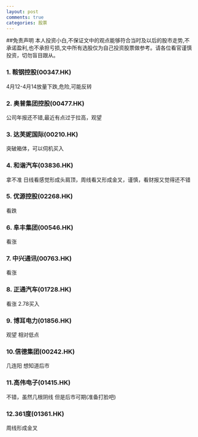 ```yaml
---
layout: post
comments: true
categories: 股票
---
```



##免责声明
本人投资小白,不保证文中的观点能够符合当时及以后的股市走势,不承诺盈利,也不承担亏损,文中所有选股仅为自己投资股票做参考。请各位看官谨慎投资，切勿盲目跟从。

### 1.	鞍钢控股(00347.HK)
4月12-4月14放量下跌,危险,可能反转

### 2.	奥普集团控股(00477.HK)
公司年报还不错,最近有点过于拉高，观望

### 3.	达芙妮国际(00210.HK)
突破箱体，可以伺机买入

### 4.	和谐汽车(03836.HK)
拿不准 日线看感觉形成头肩顶，周线看又形成金叉，谨慎，看财报又觉得还不错

### 5.	优源控股(02268.HK)
 看跌

### 6.	阜丰集团(00546.HK)
看涨

### 7.  中兴通讯(00763.HK)
看涨

### 8.  正通汽车(01728.HK)
看涨 2.78买入

### 9.  博耳电力(01856.HK)
观望  相对低点

### 10.信德集团(00242.HK)
几连阳 想知道后市

### 11.高伟电子(01415.HK)
不错，虽然几根阴线 但是后市可期(准备打脸吧)



### 12.361度(01361.HK)
周线形成金叉
